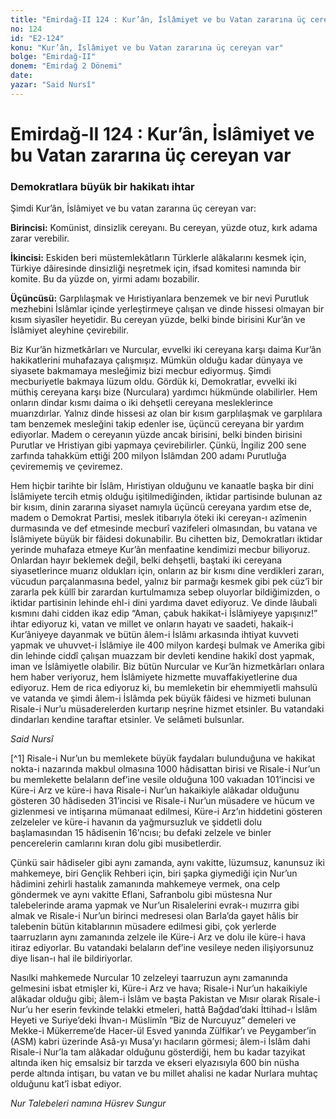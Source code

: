 ```yaml
---
title: "Emirdağ-II 124 : Kur’ân, İslâmiyet ve bu Vatan zararına üç cereyan var"
no: 124
id: "E2-124"
konu: "Kur’ân, İslâmiyet ve bu Vatan zararına üç cereyan var"
bolge: "Emirdağ-II"
donem: "Emirdağ 2 Dönemi"
date: 
yazar: "Said Nursî"
---
```


# Emirdağ-II 124 : Kur’ân, İslâmiyet ve bu Vatan zararına üç cereyan var

### Demokratlara büyük bir hakikatı ihtar

<p class="takdim">Şimdi Kur’ân, İslâmiyet ve bu vatan zararına üç cereyan var:</p>

**Birincisi:** Komünist, dinsizlik cereyanı. Bu cereyan, yüzde otuz, kırk adama zarar verebilir.

**İkincisi:** Eskiden beri müstemlekâtların Türklerle alâkalarını kesmek için, Türkiye dâiresinde dinsizliği neşretmek için, ifsad komitesi namında bir komite. Bu da yüzde on, yirmi adamı bozabilir.

**Üçüncüsü:** Garplılaşmak ve Hıristiyanlara benzemek ve bir nevi Purutluk mezhebini İslâmlar içinde yerleştirmeye çalışan ve dinde hissesi olmayan bir kısım siyasîler heyetidir. Bu cereyan yüzde, belki binde birisini Kur’ân ve İslâmiyet aleyhine çevirebilir.

Biz Kur’ân hizmetkârları ve Nurcular, evvelki iki cereyana karşı daima Kur’ân hakikatlerini muhafazaya çalışmışız. Mümkün olduğu kadar dünyaya ve siyasete bakmamaya mesleğimiz bizi mecbur ediyormuş. Şimdi mecburiyetle bakmaya lüzum oldu. Gördük ki, Demokratlar, evvelki iki müthiş cereyana karşı bize (Nurculara) yardımcı hükmünde olabilirler. Hem onların dindar kısmı daima o iki dehşetli cereyana mesleklerince muarızdırlar. Yalnız dinde hissesi az olan bir kısım garplılaşmak ve garplılara tam benzemek mesleğini takip edenler ise, üçüncü cereyana bir yardım ediyorlar. Madem o cereyanın yüzde ancak birisini, belki binden birisini Purutlar ve Hristiyan gibi yapmaya çevirebilirler. Çünkü, İngiliz 200 sene zarfında tahakküm ettiği 200 milyon İslâmdan 200 adamı Purutluğa çevirememiş ve çeviremez.

Hem hiçbir tarihte bir İslâm, Hıristiyan olduğunu ve kanaatle başka bir dini İslâmiyete tercih etmiş olduğu işitilmediğinden, iktidar partisinde bulunan az bir kısım, dinin zararına siyaset namıyla üçüncü cereyana yardım etse de, madem o Demokrat Partisi, meslek itibarıyla öteki iki cereyan-ı azîmenin durmasında ve def etmesinde mecburî vazifeleri olmasından, bu vatana ve İslâmiyete büyük bir fâidesi dokunabilir. Bu cihetten biz, Demokratları iktidar yerinde muhafaza etmeye Kur’ân menfaatine kendimizi mecbur biliyoruz. Onlardan hayır beklemek değil, belki dehşetli, baştaki iki cereyana siyasetlerince muarız oldukları için, onların az bir kısmı dine verdikleri zararı, vücudun parçalanmasına bedel, yalnız bir parmağı kesmek gibi pek cüz’î bir zararla pek küllî bir zarardan kurtulmamıza sebep oluyorlar bildiğimizden, o iktidar partisinin lehinde ehl-i dini yardıma davet ediyoruz. Ve dinde lâubali kısmını dahi cidden ikaz edip “Aman, çabuk hakikat-i İslâmiyeye yapışınız!” ihtar ediyoruz ki, vatan ve millet ve onların hayatı ve saadeti, hakaik-i Kur’âniyeye dayanmak ve bütün âlem-i İslâmı arkasında ihtiyat kuvveti yapmak ve uhuvvet-i İslâmiye ile 400 milyon kardeşi bulmak ve Amerika gibi din lehinde ciddî çalışan muazzam bir devleti kendine hakikî dost yapmak, iman ve İslâmiyetle olabilir. Biz bütün Nurcular ve Kur’ân hizmetkârları onlara hem haber veriyoruz, hem İslâmiyete hizmette muvaffakiyetlerine dua ediyoruz. Hem de rica ediyoruz ki, bu memleketin bir ehemmiyetli mahsulü ve vatanda ve şimdi âlem-i İslâmda pek büyük fâidesi ve hizmeti bulunan Risale-i Nur’u müsaderelerden kurtarıp neşrine hizmet etsinler. Bu vatandaki dindarları kendine taraftar etsinler. Ve selâmeti bulsunlar.

*Said Nursî*

[^1] Risale-i Nur’un bu memlekete büyük faydaları bulunduğuna ve hakikat nokta-i nazarında makbul olmasına 1000 hâdisattan birisi ve Risale-i Nur’un bu memlekette belaların def’ine vesile olduğuna 100 vakıadan 101’incisi ve Küre-i Arz ve küre-i hava Risale-i Nur’un hakaikiyle alâkadar olduğunu gösteren 30 hâdiseden 31’incisi ve Risale-i Nur’un müsadere ve hücum ve gizlenmesi ve intişarına mümanaat edilmesi, Küre-i Arz’ın hiddetini gösteren zelzeleler ve küre-i havanın da yağmursuzluk ve şiddetli dolu başlamasından 15 hâdisenin 16’ncısı; bu defaki zelzele ve binler pencerelerin camlarını kıran dolu gibi musibetlerdir.

Çünkü sair hâdiseler gibi aynı zamanda, aynı vakitte, lüzumsuz, kanunsuz iki mahkemeye, biri Gençlik Rehberi için, biri şapka giymediği için Nur’un hâdimini zehirli hastalık zamanında mahkemeye vermek, ona celp göndermek ve aynı vakitte Eflani, Safranbolu gibi müstesna Nur talebelerinde arama yapmak ve Nur’un Risalelerini evrak-ı muzırra gibi almak ve Risale-i Nur’un birinci medresesi olan Barla’da gayet hâlis bir talebenin bütün kitablarının müsadere edilmesi gibi, çok yerlerde taarruzların aynı zamanında zelzele ile Küre-i Arz ve dolu ile küre-i hava itiraz ediyorlar. Bu vatandaki belaların def’ine vesileye neden ilişiyorsunuz diye lisan-ı hal ile bildiriyorlar.

Nasılki mahkemede Nurcular 10 zelzeleyi taarruzun aynı zamanında gelmesini isbat etmişler ki, Küre-i Arz ve hava; Risale-i Nur’un hakaikiyle alâkadar olduğu gibi; âlem-i İslâm ve başta Pakistan ve Mısır olarak Risale-i Nur’u her eserin fevkinde telakki etmeleri, hattâ Bağdad’daki İttihad-ı İslâm Heyeti ve Suriye’deki İhvan-ı Müslimîn “Biz de Nurcuyuz” demeleri ve Mekke-i Mükerreme’de Hacer-ül Esved yanında Zülfikar’ı ve Peygamber’in (ASM) kabri üzerinde Asâ-yı Musa’yı hacıların görmesi; âlem-i İslâm dahi Risale-i Nur’la tam alâkadar olduğunu gösterdiği, hem bu kadar tazyikat altında iken hiç emsalsiz bir tarzda ve ekseri elyazısıyla 600 bin nüsha perde altında intişarı, bu vatan ve bu millet ahalisi ne kadar Nurlara muhtaç olduğunu kat’î isbat ediyor.

*Nur Talebeleri namına*
*Hüsrev	Sungur*
